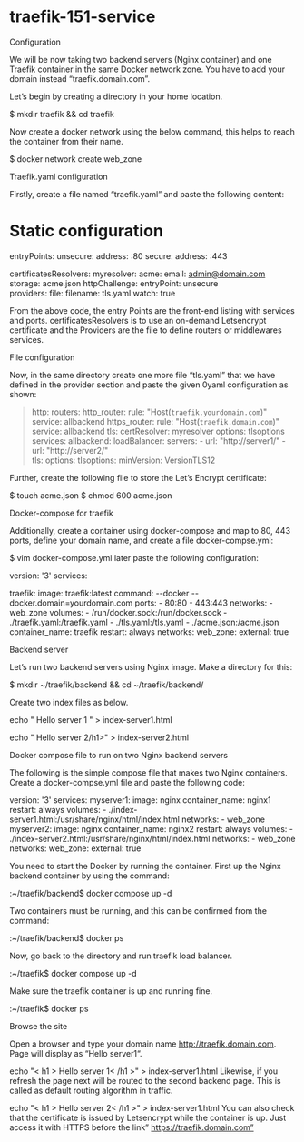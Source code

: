 # traefik-151-service
Configuration
 
We will be now taking two backend servers (Nginx container) and one Traefik container in the same Docker network zone. You have to add your domain instead “traefik.domain.com”.

 
Let’s begin by creating a directory in your home location.

 
$ mkdir traefik && cd traefik
 
Now create a docker network using the below command, this helps to reach the container from their name.

 
$ docker network create web_zone
 
Traefik.yaml configuration
 
Firstly, create a file named “traefik.yaml” and paste the following content:

 
# Static configuration
entryPoints:
    unsecure:
        address: :80
    secure:
        address: :443

certificatesResolvers:
    myresolver:
        acme:
            email: admin@domain.com
            storage: acme.json
            httpChallenge:
                entryPoint: unsecure      
providers:
      file:
      filename: tls.yaml
      watch: true
 
From the above code, the entry Points are the front-end listing with services and ports. certificatesResolvers is to use an on-demand Letsencrypt certificate and the Providers are the file to define routers or middlewares services.

 
File configuration
 
Now, in the same directory create one more file “tls.yaml” that we have defined in the provider section and paste the given 0yaml configuration as shown:

 
>http:
    routers:
        http_router:
            rule: "Host(`traefik.yourdomain.com`)"
            service: allbackend
        https_router:
            rule: "Host(`traefik.domain.com`)"
            service: allbackend
            tls:
                certResolver: myresolver
                options: tlsoptions
    services:
        allbackend:
            loadBalancer:
                servers:
                    - url: "http://server1/"
                    - url: "http://server2/"          
tls:
    options:
        tlsoptions:
            minVersion: VersionTLS12
 
Further, create the following file to store the Let’s Encrypt certificate:

$ touch acme.json
$ chmod 600 acme.json
 
Docker-compose for traefik
 
Additionally, create a container using docker-compose and map to 80, 443 ports, define your domain name, and create a file docker-compse.yml:

 
$ vim docker-compose.yml
later paste the following configuration:

 
version: '3'
services:

  traefik:
    image: traefik:latest
    command: --docker --docker.domain=yourdomain.com
    ports:
      - 80:80
      - 443:443
    networks:
      - web_zone
    volumes:
      - /run/docker.sock:/run/docker.sock
      - ./traefik.yaml:/traefik.yaml
      - ./tls.yaml:/tls.yaml
      - ./acme.json:/acme.json
    container_name: traefik
    restart: always
networks:
  web_zone:
      external: true
 
Backend server
 
Let’s run two backend servers using Nginx image. Make a directory for this:

$ mkdir ~/traefik/backend && cd ~/traefik/backend/

 
Create two index files as below.
 
echo "
 Hello server 1
" > index-server1.html
 
echo "
 Hello server 2/h1>" > index-server2.html
 
Docker compose file to run on two Nginx backend servers
 
The following is the simple compose file that makes two Nginx containers. Create a docker-compse.yml file and paste the following code:

version: '3'
services:
  myserver1:
    image: nginx
    container_name: nginx1
    restart: always
    volumes:
      - ./index-server1.html:/usr/share/nginx/html/index.html
    networks:
      - web_zone
  myserver2:
    image: nginx
    container_name: nginx2
    restart: always
    volumes:
      - ./index-server2.html:/usr/share/nginx/html/index.html
    networks:
      - web_zone
networks:
  web_zone:
        external: true
 
You need to start the Docker by running the container. First up the Nginx backend container by using the command:

 
:~/traefik/backend$ docker compose up -d
 
Two containers must be running, and this can be confirmed from the command:

 
:~/traefik/backend$ docker ps
 
Now, go back to the directory and run traefik load balancer.

 
:~/traefik$ docker compose up -d
 
Make sure the traefik container is up and running fine.

 
:~/traefik$ docker ps
 
Browse the site
 
Open a browser and type your domain name http://traefik.domain.com. Page will display as “Hello server1“.

echo "< h1 > Hello server 1< /h1 >" > index-server1.html
Likewise, if you refresh the page next will be routed to the second backend page. This is called as default routing algorithm in traffic.

echo "< h1 > Hello server 2< /h1 >" > index-server1.html
You can also check that the certificate is issued by Letsencrypt while the container is up. Just access it with HTTPS before the link” https://traefik.domain.com”